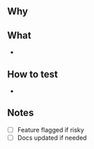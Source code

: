 ## Why
<!-- Link issue # and explain the user problem -->

## What
- 

## How to test
- 

## Notes
- [ ] Feature flagged if risky
- [ ] Docs updated if needed
